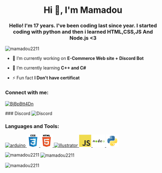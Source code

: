 <h1 align="center">Hi 👋, I'm Mamadou</h1>
<h3 align="center">Hello! I'm 17 years. I've been coding last since year. I started coding with python and then i learned HTML,CSS,JS And Node.js <3</h3>

<p align="left"> <img src="https://komarev.com/ghpvc/?username=mamadou2211&label=Profile%20views&color=0e75b6&style=flat" alt="mamadou2211" /> </p>

- 🔭 I’m currently working on **E-Commerce Web site + Discord Bot**

- 🌱 I’m currently learning **C++ and C#**

- ⚡ Fun fact **I Don't have certificat**

<h3 align="left">Connect with me:</h3>
<p align="left">
<a href="https://discord.gg/BjBpBtt4Dn" target="blank"><img align="center" src="https://raw.githubusercontent.com/rahuldkjain/github-profile-readme-generator/master/src/images/icons/Social/discord.svg" alt="BjBpBtt4Dn" height="30" width="40" /></a>
</p>
### Discord
<img src="https://cdn.discordapp.com/attachments/967712010051649567/973855114366443551/profile.png" alt="Discord"/>

<h3 align="left">Languages and Tools:</h3>
<p align="left"> <a href="https://www.arduino.cc/" target="_blank" rel="noreferrer"> <img src="https://cdn.worldvectorlogo.com/logos/arduino-1.svg" alt="arduino" width="40" height="40"/> </a> <a href="https://www.w3schools.com/css/" target="_blank" rel="noreferrer"> <img src="https://raw.githubusercontent.com/devicons/devicon/master/icons/css3/css3-original-wordmark.svg" alt="css3" width="40" height="40"/> </a> <a href="https://www.w3.org/html/" target="_blank" rel="noreferrer"> <img src="https://raw.githubusercontent.com/devicons/devicon/master/icons/html5/html5-original-wordmark.svg" alt="html5" width="40" height="40"/> </a> <a href="https://www.adobe.com/in/products/illustrator.html" target="_blank" rel="noreferrer"> <img src="https://www.vectorlogo.zone/logos/adobe_illustrator/adobe_illustrator-icon.svg" alt="illustrator" width="40" height="40"/> </a> <a href="https://developer.mozilla.org/en-US/docs/Web/JavaScript" target="_blank" rel="noreferrer"> <img src="https://raw.githubusercontent.com/devicons/devicon/master/icons/javascript/javascript-original.svg" alt="javascript" width="40" height="40"/> </a> <a href="https://nodejs.org" target="_blank" rel="noreferrer"> <img src="https://raw.githubusercontent.com/devicons/devicon/master/icons/nodejs/nodejs-original-wordmark.svg" alt="nodejs" width="40" height="40"/> </a> <a href="https://www.python.org" target="_blank" rel="noreferrer"> <img src="https://raw.githubusercontent.com/devicons/devicon/master/icons/python/python-original.svg" alt="python" width="40" height="40"/> </a> </p>

<p><img align="left" src="https://github-readme-stats.vercel.app/api/top-langs?username=mamadou2211&show_icons=true&locale=en&layout=compact" alt="mamadou2211" /></p>

<p>&nbsp;<img align="center" src="https://github-readme-stats.vercel.app/api?username=mamadou2211&show_icons=true&locale=en" alt="mamadou2211" /></p>

<p><img align="center" src="https://github-readme-streak-stats.herokuapp.com/?user=mamadou2211&" alt="mamadou2211" /></p>

